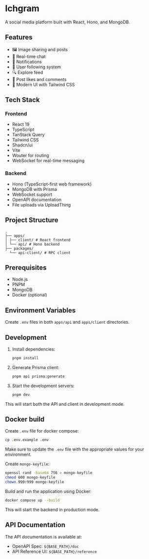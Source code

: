 # Ichgram

A social media platform built with React, Hono, and MongoDB.

## Features

- 🖼️ Image sharing and posts
- 💬 Real-time chat
- 🔔 Notifications
- 👥 User following system
- 🔍 Explore feed
- 💟 Post likes and comments
- 🎨 Modern UI with Tailwind CSS

## Tech Stack

### Frontend

- React 19
- TypeScript
- TanStack Query
- Tailwind CSS
- Shadcn/ui
- Vite
- Wouter for routing
- WebSocket for real-time messaging

### Backend

- Hono (TypeScript-first web framework)
- MongoDB with Prisma
- WebSocket support
- OpenAPI documentation
- File uploads via UploadThing

## Project Structure

```plaintext
.
├── apps/
│ ├── client/ # React frontend
│ └── api/ # Hono backend
├── packages/
  └── api-client/ # RPC client
```

## Prerequisites

- Node.js
- PNPM
- MongoDB
- Docker (optional)

## Environment Variables

Create `.env` files in both `apps/api` and `apps/client` directories.

## Development

1. Install dependencies:

    ```bash
    pnpm install
    ```

2. Generate Prisma client:

    ```bash
    pnpm api prisma:generate
    ```

3. Start the development servers:

    ```bash
    pnpm dev
    ```

This will start both the API and client in development mode.

## Docker build

Create `.env` file for docker compose:

```bash
cp .env.example .env
```

Make sure to update the `.env` file with the appropriate values for your environment.

Create `mongo-keyfile`:

```bash
openssl rand -base64 756 > mongo-keyfile
chmod 600 mongo-keyfile
chown 999:999 mongo-keyfile
```

Build and run the application using Docker:

```bash
docker compose up --build
```

This will start the backend in production mode.

## API Documentation

The API documentation is available at:

- OpenAPI Spec: `${BASE_PATH}/doc`
- API Reference UI: `${BASE_PATH}/reference`
